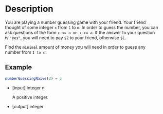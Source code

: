 # Description
You are playing a number guessing game with your friend. Your friend thought of some integer `x` from `1` to `n`. In order to guess the number, you can ask questions of the form `x <= a or x >= a`. If the answer to your question is `"yes"`, you will need to pay `$2` to your friend, otherwise `$1`.

Find the `minimal` amount of money you will need in order to guess any number from `1 to n`.

## Example

```javascript
numberGuessingNaive(3) = 3
```

- [input] integer n

  A positive integer.

- [output] integer
